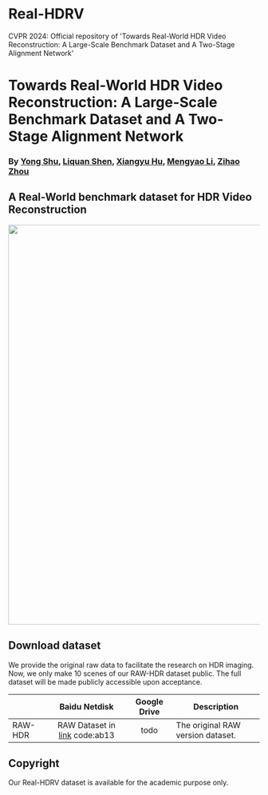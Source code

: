 # Real-HDRV
CVPR 2024: Official repository of 'Towards Real-World HDR Video Reconstruction: A Large-Scale Benchmark Dataset and A Two-Stage Alignment Network'
# Towards Real-World HDR Video Reconstruction: A Large-Scale Benchmark Dataset and A Two-Stage Alignment Network
### By [Yong Shu](https://github.com/yungsyu99), [Liquan Shen](..), [Xiangyu Hu](..), [Mengyao Li](..), [Zihao Zhou](..) ###

## A Real-World benchmark dataset for HDR Video Reconstruction

<p align="left">
    <img src='dataset_samples/sample.png' width="800">
</p>


## Download dataset
We provide the original raw data to facilitate the research on HDR imaging. Now, we only make 10 scenes of our RAW-HDR dataset public. The full dataset will be made publicly accessible upon acceptance. 

|              |                        Baidu Netdisk                         |                         Google Drive                        | Description                                                  |
| :----------- | :----------------------------------------------------------: | :----------------------------------------------------------: | ------------------------------------------------------------ |
| RAW-HDR |   RAW Dataset in [link](https://pan.baidu.com) code:ab13 | todo | The original RAW version dataset. |


## Copyright

Our Real-HDRV dataset is available for the academic purpose only.    
